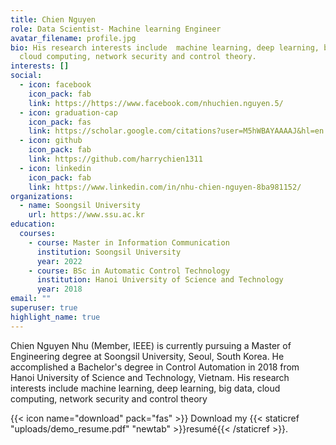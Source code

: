 ```yaml
---
title: Chien Nguyen
role: Data Scientist- Machine learning Engineer
avatar_filename: profile.jpg
bio: His research interests include  machine learning, deep learning, big data,
  cloud computing, network security and control theory.
interests: []
social:
  - icon: facebook
    icon_pack: fab
    link: https://https://www.facebook.com/nhuchien.nguyen.5/
  - icon: graduation-cap
    icon_pack: fas
    link: https://scholar.google.com/citations?user=M5hWBAYAAAAJ&hl=en
  - icon: github
    icon_pack: fab
    link: https://github.com/harrychien1311
  - icon: linkedin
    icon_pack: fab
    link: https://www.linkedin.com/in/nhu-chien-nguyen-8ba981152/
organizations:
  - name: Soongsil University
    url: https://www.ssu.ac.kr
education:
  courses:
    - course: Master in Information Communication
      institution: Soongsil University
      year: 2022
    - course: BSc in Automatic Control Technology
      institution: Hanoi University of Science and Technology
      year: 2018
email: ""
superuser: true
highlight_name: true
---
```

Chien Nguyen Nhu (Member, IEEE) is currently pursuing a Master of Engineering degree  at Soongsil University, Seoul, South Korea. He accomplished a Bachelor's degree in Control Automation in 2018 from Hanoi University of Science and Technology, Vietnam. His research interests include machine learning, deep learning, big data, cloud computing, network security and control theory

{{< icon name="download" pack="fas" >}} Download my {{< staticref "uploads/demo_resume.pdf" "newtab" >}}resumé{{< /staticref >}}.